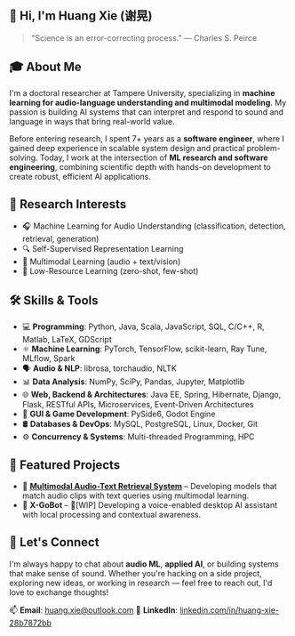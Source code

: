 ## 👋 Hi, I'm Huang Xie (谢晃)

> "Science is an error-correcting process."
> — Charles S. Peirce

## 🎓 About Me

I'm a doctoral researcher at Tampere University, specializing in **machine learning for audio-language understanding and
multimodal modeling**. My passion is building AI systems that can interpret and respond to sound and language in ways
that bring real-world value.

Before entering research, I spent 7+ years as a **software engineer**, where I gained deep experience in scalable system
design and practical problem-solving. Today, I work at the intersection of **ML research and software engineering**,
combining scientific depth with hands-on development to create robust, efficient AI applications.

## 🧠 Research Interests

- 🎧 Machine Learning for Audio Understanding (classification, detection, retrieval, generation)
- 🔍 Self-Supervised Representation Learning
- 🔄 Multimodal Learning (audio + text/vision)
- 🧩 Low-Resource Learning (zero-shot, few-shot)

## 🛠️ Skills & Tools

- 💻 **Programming**: Python, Java, Scala, JavaScript, SQL, C/C++, R, Matlab, LaTeX, GDScript
- ⚛️ **Machine Learning**: PyTorch, TensorFlow, scikit-learn, Ray Tune, MLflow, Spark
- 🗣️ **Audio & NLP**: librosa, torchaudio, NLTK
- 📊 **Data Analysis**: NumPy, SciPy, Pandas, Jupyter, Matplotlib
- 🌐 **Web, Backend & Architectures**: Java EE, Spring, Hibernate, Django, Flask, RESTful APIs, Microservices,
  Event-Driven Architectures
- 📱 **GUI & Game Development**: PySide6, Godot Engine
- 🛢️ **Databases & DevOps**: MySQL, PostgreSQL, Linux, Docker, Git
- ⚙️ **Concurrency & Systems**: Multi-threaded Programming, HPC

## 🧪 Featured Projects

- 🔎 [**Multimodal Audio-Text Retrieval System**](https://github.com/xieh97/text-audio-retrieval) – Developing models
  that match audio clips with text queries using multimodal learning.
- 🤖 **X-GoBot** – 🔧[WIP] Developing a voice-enabled desktop AI assistant with local processing and contextual awareness.

## 💬 Let's Connect

I'm always happy to chat about **audio ML**, **applied AI**, or building systems that make sense of sound. Whether
you're hacking on a side project, exploring new ideas, or working in research — feel free to reach out, I'd love to
exchange thoughts!

📫 **Email**: huang.xie@outlook.com
🔗 **LinkedIn**: [linkedin.com/in/huang-xie-28b7872bb](https://linkedin.com/in/huang-xie-28b7872bb/)
